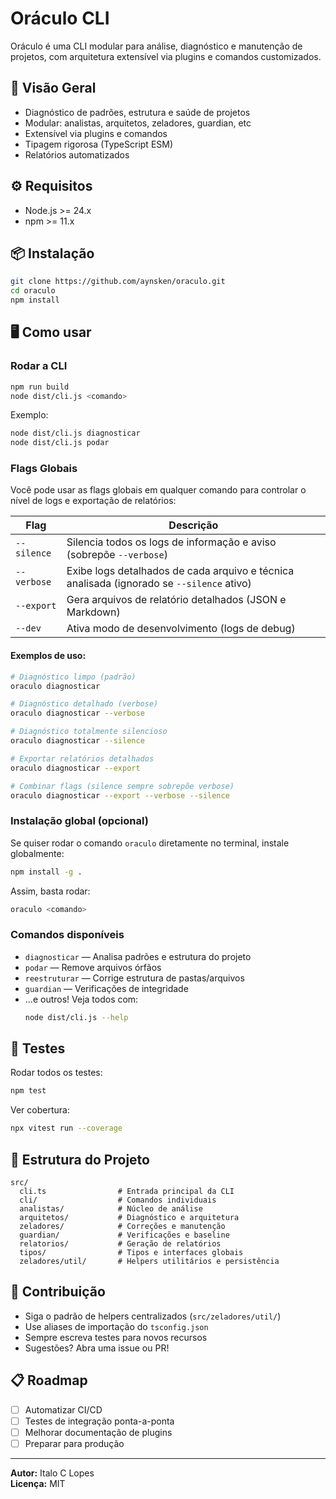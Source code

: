 # Oráculo CLI

Oráculo é uma CLI modular para análise, diagnóstico e manutenção de projetos, com arquitetura extensível via plugins e comandos customizados.

## 🚀 Visão Geral

- Diagnóstico de padrões, estrutura e saúde de projetos
- Modular: analistas, arquitetos, zeladores, guardian, etc
- Extensível via plugins e comandos
- Tipagem rigorosa (TypeScript ESM)
- Relatórios automatizados

## ⚙️ Requisitos

- Node.js >= 24.x
- npm >= 11.x

## 📦 Instalação

```bash
git clone https://github.com/aynsken/oraculo.git
cd oraculo
npm install
```


## 🖥️ Como usar

### Rodar a CLI

```bash
npm run build
node dist/cli.js <comando>
```

Exemplo:
```bash
node dist/cli.js diagnosticar
node dist/cli.js podar
```

### Flags Globais

Você pode usar as flags globais em qualquer comando para controlar o nível de logs e exportação de relatórios:

| Flag        | Descrição                                                                                 |
| ----------- | ----------------------------------------------------------------------------------------- |
| `--silence` | Silencia todos os logs de informação e aviso (sobrepõe `--verbose`)                       |
| `--verbose` | Exibe logs detalhados de cada arquivo e técnica analisada (ignorado se `--silence` ativo) |
| `--export`  | Gera arquivos de relatório detalhados (JSON e Markdown)                                   |
| `--dev`     | Ativa modo de desenvolvimento (logs de debug)                                             |

#### Exemplos de uso:

```bash
# Diagnóstico limpo (padrão)
oraculo diagnosticar

# Diagnóstico detalhado (verbose)
oraculo diagnosticar --verbose

# Diagnóstico totalmente silencioso
oraculo diagnosticar --silence

# Exportar relatórios detalhados
oraculo diagnosticar --export

# Combinar flags (silence sempre sobrepõe verbose)
oraculo diagnosticar --export --verbose --silence
```

### Instalação global (opcional)

Se quiser rodar o comando `oraculo` diretamente no terminal, instale globalmente:

```bash
npm install -g .
```

Assim, basta rodar:

```bash
oraculo <comando>
```

### Comandos disponíveis

- `diagnosticar` — Analisa padrões e estrutura do projeto
- `podar` — Remove arquivos órfãos
- `reestruturar` — Corrige estrutura de pastas/arquivos
- `guardian` — Verificações de integridade
- ...e outros! Veja todos com:
  ```bash
  node dist/cli.js --help
  ```

## 🧪 Testes

Rodar todos os testes:
```bash
npm test
```

Ver cobertura:
```bash
npx vitest run --coverage
```

## 📁 Estrutura do Projeto

```
src/
  cli.ts                # Entrada principal da CLI
  cli/                  # Comandos individuais
  analistas/            # Núcleo de análise
  arquitetos/           # Diagnóstico e arquitetura
  zeladores/            # Correções e manutenção
  guardian/             # Verificações e baseline
  relatorios/           # Geração de relatórios
  tipos/                # Tipos e interfaces globais
  zeladores/util/       # Helpers utilitários e persistência
```

## 🤝 Contribuição

- Siga o padrão de helpers centralizados (`src/zeladores/util/`)
- Use aliases de importação do `tsconfig.json`
- Sempre escreva testes para novos recursos
- Sugestões? Abra uma issue ou PR!

## 📋 Roadmap

- [ ] Automatizar CI/CD
- [ ] Testes de integração ponta-a-ponta
- [ ] Melhorar documentação de plugins
- [ ] Preparar para produção

---

**Autor:** Italo C Lopes  
**Licença:** MIT

